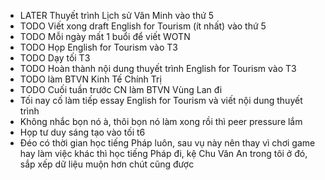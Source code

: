 - LATER Thuyết trình Lịch sử Văn Minh vào thứ 5
- TODO Viết xong draft English for Tourism (ít nhất) vào thứ 5
- TODO Mỗi ngày mất 1 buổi để viết WOTN
- TODO Họp English for Tourism vào T3
- TODO Dạy tối T3
- TODO Hoàn thành nội dung thuyết trình English for Tourism vào T3
- TODO làm BTVN Kinh Tế Chính Trị
- TODO Cuối tuần trước CN làm BTVN Vùng Lan đi
- Tối nay cố làm tiếp essay English for Tourism và viết nội dung thuyết trình
- Không nhắc bọn nó à, thôi bọn nó làm xong rồi thì peer pressure lắm
- Họp tư duy sáng tạo vào tối t6
- Đéo có thời gian học tiếng Pháp luôn, sau vụ này nên thay vì chơi game hay làm việc khác thì học tiếng Pháp đi, kệ Chu Văn An trong tôi ở đó, sắp xếp dữ liệu muộn hơn chút cũng được